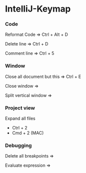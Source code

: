 # IntelliJ-Keymap

### Code

Reformat Code => Ctrl + Alt + D

Delete line => Ctrl + D

Comment line => Ctrl + 5


### Window

Close all document but this => Ctrl + E

Close window => 

Split vertical window =>

### Project view

Expand all files
* Ctrl + 2
* Cmd + 2 (MAC)


### Debugging

Delete all breakpoints => 

Evaluate expression =>

